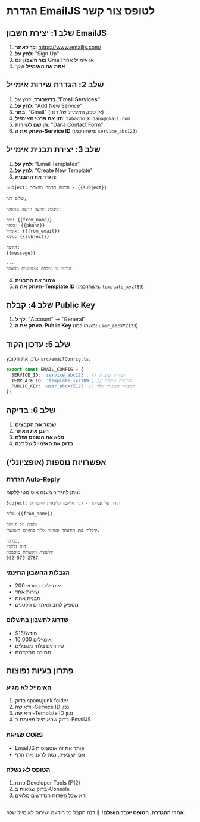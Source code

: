 # הגדרת EmailJS לטופס צור קשר

## שלב 1: יצירת חשבון EmailJS

1. **לך לאתר**: https://www.emailjs.com/
2. **לחץ על**: "Sign Up" 
3. **צור חשבון** עם Gmail או אימייל אחר
4. **אמת את האימייל** שלך

## שלב 2: הגדרת שירות אימייל

1. **בדשבורד**, לחץ על **"Email Services"**
2. **לחץ על**: "Add New Service"
3. **בחר**: "Gmail" (או ספק האימייל של דנה)
4. **הזן את פרטי האימייל**: `tabachnik.dana@gmail.com`
5. **תן שם לשירות**: "Dana Contact Form"
6. **העתק את ה-Service ID** (משהו כמו: `service_abc123`)

## שלב 3: יצירת תבנית אימייל

1. **לחץ על**: "Email Templates"
2. **לחץ על**: "Create New Template"
3. **הגדר את התבנית**:

```
Subject: הודעה חדשה מהאתר - {{subject}}

שלום דנה,

קיבלת הודעה חדשה מהאתר:

שם: {{from_name}}
טלפון: {{phone}}
אימייל: {{from_email}}
נושא: {{subject}}

הודעה:
{{message}}

---
הודעה זו נשלחה אוטומטית מהאתר
```

4. **שמור את התבנית**
5. **העתק את ה-Template ID** (משהו כמו: `template_xyz789`)

## שלב 4: קבלת Public Key

1. **לך ל**: "Account" → "General"
2. **העתק את ה-Public Key** (משהו כמו: `user_abcXYZ123`)

## שלב 5: עדכון הקוד

עדכן את הקובץ `src/emailConfig.ts`:

```typescript
export const EMAIL_CONFIG = {
  SERVICE_ID: 'service_abc123', // השירות שיצרת
  TEMPLATE_ID: 'template_xyz789', // התבנית שיצרת
  PUBLIC_KEY: 'user_abcXYZ123' // המפתח הציבורי שלך
};
```

## שלב 6: בדיקה

1. **שמור את הקבצים**
2. **רענן את האתר**
3. **מלא את הטופס ושלח**
4. **בדוק את האימייל של דנה**

## אפשרויות נוספות (אופציונלי)

### הגדרת Auto-Reply
ניתן להגדיר מענה אוטומטי ללקוח:

```
Subject: תודה על פנייתך - דנה גליקמן קלינאית תקשורת

שלום {{from_name}},

תודה על פנייתך! 
קיבלתי את הודעתך ואחזור אליך בהקדם האפשרי.

בברכה,
דנה גליקמן
קלינאית תקשורת מוסמכת
052-579-2787
```

### הגבלות החשבון החינמי
- 200 אימיילים בחודש
- שירות אחד
- תבנית אחת
- מספיק לרוב האתרים הקטנים

### שדרוג לחשבון בתשלום
- $15/חודש
- 10,000 אימיילים
- שירותים בלתי מוגבלים
- תמיכה מתקדמת

## פתרון בעיות נפוצות

### האימייל לא מגיע
1. בדוק spam/junk folder
2. וודא שה-Service ID נכון
3. וודא שה-Template ID נכון
4. בדוק שהאימייל מאומת ב-EmailJS

### שגיאת CORS
- EmailJS פותר את זה אוטומטית
- אם יש בעיה, נסה לרענן את הדף

### הטופס לא נשלח
1. פתח Developer Tools (F12)
2. בדוק שגיאות ב-Console
3. וודא שכל השדות הנדרשים מלאים

---

**אחרי ההגדרה, הטופס יעבד מושלם!** 🎉
דנה תקבל כל הודעה ישירות לאימייל שלה. 